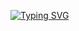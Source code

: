 [![Typing SVG](https://readme-typing-svg.herokuapp.com?color=FFF&duration=3000&width=500&lines=Hello!+I'm+Gabriel+Furlan.+&#128075;;.NET+Developer+at+Precisao+Sistemas)](https://git.io/typing-svg)

